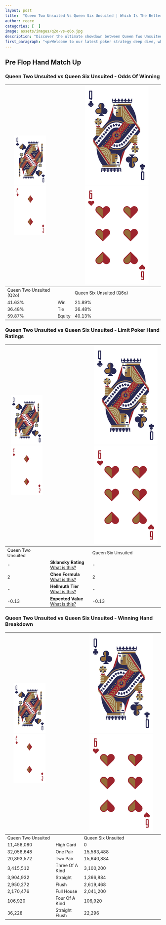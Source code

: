 ```yaml
---
layout: post
title:  "Queen Two Unsuited Vs Queen Six Unsuited | Which Is The Better Hand In Poker? A Complete Guide"
author: reece
categories: [  ]
image: assets/images/q2o-vs-q6o.jpg
description: "Discover the ultimate showdown between Queen Two Unsuited and Queen Six Unsuited in poker! Uncover the odds, strategies, and scenarios where one hand triumphs over the other. Get ready to up your poker game with this thrilling analysis."
first_paragraph: "<p>Welcome to our latest poker strategy deep dive, where we're pitting two distinct hands against each other in a high-stakes showdown: Queen Two Unsuited vs Queen Six Unsuited.</p><p>In the dynamic world of poker, every decision counts, and knowing which hand holds the upper hand is key to your success at the table.</p><p>In this article, we'll dissect these two hands, explore the scenarios where one dominates the other, and equip you with the knowledge to make strategic choices that can tip the odds in your favor.</p><p>Get ready to unravel the intriguing dynamics of these poker hands and elevate your game to new heights.</p>"
---
```




[comment]: # (sp0)

## Pre Flop Hand Match Up

<div class="table hand-ratings" markdown="1"> 



### Queen Two Unsuited vs Queen Six Unsuited - Odds Of Winning


    
| ![image info](assets/images/hand1/Q.png) ![image info](assets/images/hand1/2o.png) |  | ![image info](assets/images/hand2/Q.png) ![image info](assets/images/hand2/6o.png) |
| -------- | -------- | -------- |
| Queen Two Unsuited (Q2o) |  | Queen Six Unsuited (Q6o) |
| 41.63% | Win | 21.89% |
| 36.48% | Tie | 36.48% |
| 59.87% | Equity | 40.13% |




[comment]: # (sp1)



### Queen Two Unsuited vs Queen Six Unsuited - Limit Poker Hand Ratings


    
| ![image info](assets/images/hand1/Q.png) ![image info](assets/images/hand1/2o.png) |  | ![image info](assets/images/hand2/Q.png) ![image info](assets/images/hand2/6o.png) |
| -------- | -------- | -------- |
| Queen Two Unsuited |  | Queen Six Unsuited |
| - | **Sklansky Rating** [What is this?](/sklansky-rating-explained) | - |
| 2 | **Chen Formula** [What is this?](/chen-formula-explained) | 2 |
| - | **Hellmuth Tier** [What is this?](/Hellmuth-tier-explained) | - |
| -0.13 | **Expected Value** [What is this?](/expected-value-explained) | -0.13 |




[comment]: # (sp2)



### Queen Two Unsuited vs Queen Six Unsuited - Winning Hand Breakdown


    
| ![image info](assets/images/hand1/Q.png) ![image info](assets/images/hand1/2o.png) |  | ![image info](assets/images/hand2/Q.png) ![image info](assets/images/hand2/6o.png) |
| -------- | -------- | -------- |
| Queen Two Unsuited |  | Queen Six Unsuited |
| 11,458,080 | High Card | 0 |
| 32,058,648 | One Pair | 15,583,488 |
| 20,893,572 | Two Pair | 15,640,884 |
| 3,415,512 | Three Of A Kind | 3,100,200 |
| 3,904,932 | Straight | 1,366,884 |
| 2,950,272 | Flush | 2,619,468 |
| 2,170,476 | Full House | 2,041,200 |
| 106,920 | Four Of A Kind | 106,920 |
| 36,228 | Straight Flush | 22,296 |




[comment]: # (sp3)



</div>

[comment]: # (sp4)



[comment]: # (sp5)

